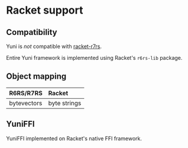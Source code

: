 Racket support
==============

Compatibility
-------------

Yuni is *not* compatible with [racket-r7rs](https://github.com/lexi-lambda/racket-r7rs).

Entire Yuni framework is implemented using Racket's `r6rs-lib` package. 

Object mapping
--------------

|R6RS/R7RS  |Racket      |
|:----------|:-----------|
|bytevectors|byte strings|


YuniFFI
-------

YuniFFI implemented on Racket's native FFI framework. 
